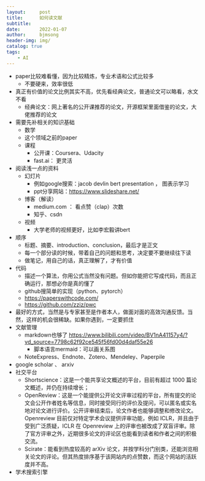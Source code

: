 ```yaml
---
layout:     post
title:      如何读文献
subtitle:   
date:       2022-01-07
author:     bjmsong
header-img: img/
catalog: true
tags:
    - AI
---
```

- paper比较难看懂，因为比较精炼，专业术语和公式比较多
    - 不要硬来，效率很低
- 真正有价值的论文比例其实不高，优先看经典论文，普通论文可以略看，水文不看
    - 经典论文：网上著名的公开课推荐的论文，开源框架里面借鉴的论文，大佬推荐的论文
- 需要先补相关的知识基础
    - 数学
    - 这个领域之前的paper
    - 课程
        - 公开课：Coursera、Udacity
        - fast.ai： 更灵活
- 阅读浅一点的资料
    - 幻灯片
        - 例如google搜索：jacob devlin bert presentation ， 图表示学习
        - ppt分享网站：https://www.slideshare.net/
    - 博客（解读）
        - medium.com ： 看点赞（clap）次数
        - 知乎、csdn
    - 视频
        - 大学老师的视频更好，比如李宏毅讲bert
- 顺序
    - 标题、摘要、introduction、conclusion，最后才是正文
    - 每一个部分读的时候，带着自己的问题和思考，决定要不要继续往下读
    - 做笔记，用自己的话，真正理解了，才有价值
- 代码
    - 描述一个算法，你用公式当然没有问题。但如你能把它写成代码，而且正确运行，那想必你是真的懂了
    - github搜简单的实现（python、pytorch）
    - https://paperswithcode.com/
    - https://github.com/zziz/pwc
- 最好的方式，当然是与专家甚至是作者本人，做面对面的高效沟通反馈。当然，这样的机会很稀缺。如果你遇到，一定要抓住
- 文献管理
    - markdown也够了
    https://www.bilibili.com/video/BV1nA41157y4/?vd_source=7798c62f92ce545f56fd00d4daf55e26
        - 脚本语言mermaid：可以画关系图 
    - NoteExpress、Endnote、Zotero、Mendeley、Paperpile
- google scholar 、 arxiv
- 社交平台
    - Shortscience：这是一个能共享论文概述的平台，目前有超过 1000 篇论文概述，并仍在持续增长；
    - OpenReview：这是一个能提供公开论文评审过程的平台，所有提交的论文会公开作者姓名等信息，同时接受同行的评价及提问，可以匿名或实名地对论文进行评价。公开评审结束后，论文作者也能够调整和修改论文。Openreview 目前仅对特定学术会议提供评审功能，例如 ICLR，并且由于受到广泛质疑，ICLR 在 Openreview 上的评审也被改成了双盲评审。除了官方评审之外，近期很多论文的评论区也能看到读者和作者之间的积极交流。   
    - Scirate：能看到热度较高的 arXiv 论文，并按学科分门别类，还能浏览相关论文的评论。但其热度排序基于该网站内的点赞数，而这个网站的活跃度并不高。
- 学术搜索引擎